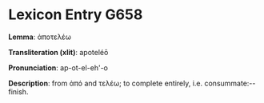 # Lexicon Entry G658

**Lemma**: ἀποτελέω

**Transliteration (xlit)**: apoteléō

**Pronunciation**: ap-ot-el-eh'-o

**Description**:
from ἀπό and τελέω; to complete entirely, i.e. consummate:--finish.
